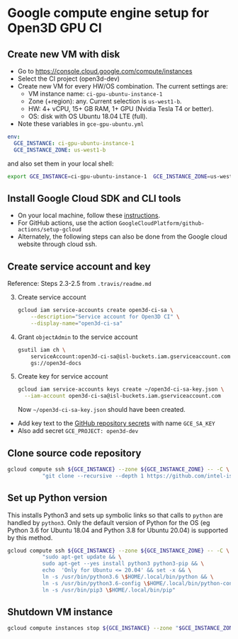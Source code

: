 # Google compute engine setup for Open3D GPU CI


## Create new VM with disk
- Go to https://console.cloud.google.com/compute/instances
- Select the CI project (open3d-dev)
- Create new VM for every HW/OS combination. The current settings are:
    - VM instance name: `ci-gpu-ubuntu-instance-1`
    - Zone (+region): any. Current selection is `us-west1-b`.
    - HW: 4+ vCPU, 15+ GB RAM, 1+ GPU (Nvidia Tesla T4 or better).
    - OS: disk with OS Ubuntu 18.04 LTE (full).
- Note these variables in `gce-gpu-ubuntu.yml`
```yml
env:
  GCE_INSTANCE: ci-gpu-ubuntu-instance-1
  GCE_INSTANCE_ZONE: us-west1-b
```
and also set them in your local shell:
```bash
export GCE_INSTANCE=ci-gpu-ubuntu-instance-1  GCE_INSTANCE_ZONE=us-west1-b
```


## Install Google Cloud SDK and CLI tools
- On your local machine, follow these [instructions](https://cloud.google.com/sdk/install).
- For GitHub actions, use the action `GoogleCloudPlatform/github-actions/setup-gcloud`
- Alternately, the following steps can also be done from the Google cloud website through cloud ssh.

## Create service account and key

Reference: Steps 2.3-2.5 from `.travis/readme.md`

3. Create service account

   ```bash
   gcloud iam service-accounts create open3d-ci-sa \
       --description="Service account for Open3D CI" \
       --display-name="open3d-ci-sa"
   ```

4. Grant `objectAdmin` to the service account

   ```bash
   gsutil iam ch \
       serviceAccount:open3d-ci-sa@isl-buckets.iam.gserviceaccount.com:objectAdmin \
       gs://open3d-docs
   ```

5. Create key for service account

   ```bash
   gcloud iam service-accounts keys create ~/open3d-ci-sa-key.json \
     --iam-account open3d-ci-sa@isl-buckets.iam.gserviceaccount.com
   ```

   Now `~/open3d-ci-sa-key.json` should have been created.

- Add key text to the [GitHub repository secrets](https://github.com/intel-isl/Open3D/settings/secrets) with name `GCE_SA_KEY`
- Also add secret `GCE_PROJECT: open3d-dev`

## Clone source code repository

```bash
gcloud compute ssh ${GCE_INSTANCE} --zone ${GCE_INSTANCE_ZONE} -- -C \
           "git clone --recursive --depth 1 https://github.com/intel-isl/Open3D.git"
```

## Set up Python version

This installs Python3 and sets up symbolic links so that calls to `python` are handled by `python3`. Only the default version of Python for the OS (eg Python 3.6 for Ubuntu 18.04 and Python 3.8 for Ubuntu 20.04) is supported by this method.
```bash
gcloud compute ssh ${GCE_INSTANCE} --zone ${GCE_INSTANCE_ZONE} -- -C \
           "sudo apt-get update && \
           sudo apt-get --yes install python3 python3-pip && \
           echo  'Only for Ubuntu <= 20.04' && set -x && \
           ln -s /usr/bin/python3.6 \$HOME/.local/bin/python && \
           ln -s /usr/bin/python3.6-config \$HOME/.local/bin/python-config && \
           ln -s /usr/bin/pip3 \$HOME/.local/bin/pip"
```

## Shutdown VM instance

```bash
gcloud compute instances stop ${GCE_INSTANCE} --zone "$GCE_INSTANCE_ZONE"
```
